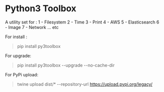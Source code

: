 # Python3 Toolbox 

A utility set for :
1 - Filesystem
2 - Time
3 - Print
4 - AWS
5 - Elasticsearch
6 - Image
7 - Network
... etc

For install :
> pip install py3toolbox

For upgrade:
> pip install py3toolbox --upgrade --no-cache-dir

For PyPi upload:
> twine upload dist/* --repository-url https://upload.pypi.org/legacy/ 

